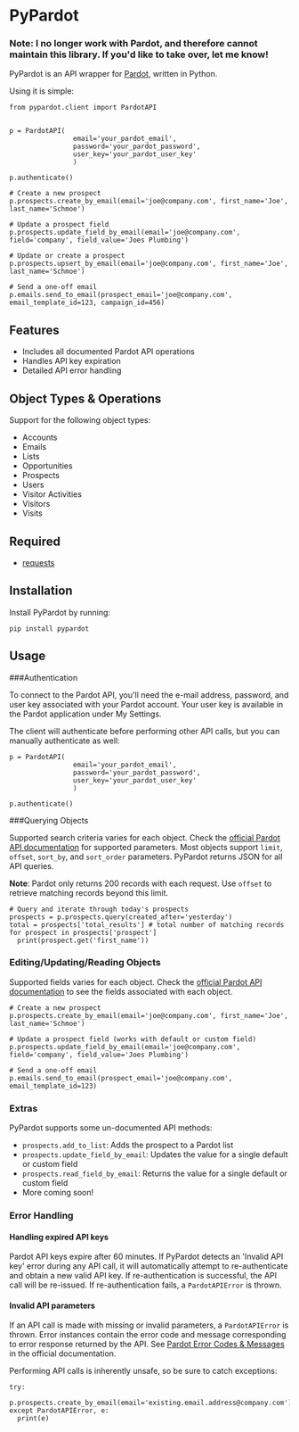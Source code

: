 PyPardot
=========

### Note: I no longer work with Pardot, and therefore cannot maintain this library. If you'd like to take over, let me know!

PyPardot is an API wrapper for [Pardot](http://www.pardot.com/), written in Python.

Using it is simple:

```
from pypardot.client import PardotAPI


p = PardotAPI(
                email='your_pardot_email',
                password='your_pardot_password',
                user_key='your_pardot_user_key'
                )
                
p.authenticate()

# Create a new prospect
p.prospects.create_by_email(email='joe@company.com', first_name='Joe', last_name='Schmoe')

# Update a prospect field
p.prospects.update_field_by_email(email='joe@company.com', field='company', field_value='Joes Plumbing')

# Update or create a prospect
p.prospects.upsert_by_email(email='joe@company.com', first_name='Joe', last_name='Schmoe')

# Send a one-off email
p.emails.send_to_email(prospect_email='joe@company.com', email_template_id=123, campaign_id=456)
```

Features
---

+ Includes all documented Pardot API operations
+ Handles API key expiration
+ Detailed API error handling

Object Types & Operations
---

Support for the following object types:

+ Accounts
+ Emails
+ Lists
+ Opportunities
+ Prospects
+ Users
+ Visitor Activities
+ Visitors
+ Visits

Required
---

+ [requests](http://docs.python-requests.org/en/latest/)

Installation
---

Install PyPardot by running:
```
pip install pypardot
```

Usage
---

###Authentication

To connect to the Pardot API, you'll need the e-mail address, password, and user key associated with your Pardot account. Your user key is available in the Pardot application under My Settings.

The client will authenticate before performing other API calls, but you can manually authenticate as well:


```
p = PardotAPI(
                email='your_pardot_email',
                password='your_pardot_password',
                user_key='your_pardot_user_key'
                )
                
p.authenticate()
```

###Querying Objects

Supported search criteria varies for each object. Check the [official Pardot API documentation](http://developer.pardot.com/kb/api-version-3/introduction-table-of-contents) for supported parameters. Most objects support `limit`, `offset`, `sort_by`, and `sort_order` parameters. PyPardot returns JSON for all API queries.

**Note**: Pardot only returns 200 records with each request. Use `offset` to retrieve matching records beyond this limit.

```
# Query and iterate through today's prospects
prospects = p.prospects.query(created_after='yesterday')
total = prospects['total_results'] # total number of matching records
for prospect in prospects['prospect']
  print(prospect.get('first_name'))
```

### Editing/Updating/Reading Objects

Supported fields varies for each object. Check the [official Pardot API documentation](http://developer.pardot.com/kb/api-version-3/introduction-table-of-contents) to see the fields associated with each object. 

```
# Create a new prospect
p.prospects.create_by_email(email='joe@company.com', first_name='Joe', last_name='Schmoe')

# Update a prospect field (works with default or custom field)
p.prospects.update_field_by_email(email='joe@company.com', field='company', field_value='Joes Plumbing')

# Send a one-off email
p.emails.send_to_email(prospect_email='joe@company.com', email_template_id=123)
```

### Extras

PyPardot supports some un-documented API methods:

+ `prospects.add_to_list`: Adds the prospect to a Pardot list
+ `prospects.update_field_by_email`: Updates the value for a single default or custom field
+ `prospects.read_field_by_email`: Returns the value for a single default or custom field
+ More coming soon!

### Error Handling

#### Handling expired API keys

Pardot API keys expire after 60 minutes. If PyPardot detects an 'Invalid API key' error during any API call, it will automatically attempt to re-authenticate and obtain a new valid API key. If re-authentication is successful, the API call will be re-issued. If re-authentication fails, a `PardotAPIError` is thrown.

#### Invalid API parameters

If an API call is made with missing or invalid parameters, a `PardotAPIError` is thrown. Error instances contain the error code and message corresponding to error response returned by the API. See [Pardot Error Codes & Messages](http://developer.pardot.com/kb/api-version-3/error-codes-and-messages) in the official documentation.

Performing API calls is inherently unsafe, so be sure to catch exceptions:

```
try:
  p.prospects.create_by_email(email='existing.email.address@company.com')
except PardotAPIError, e:
  print(e)
```
